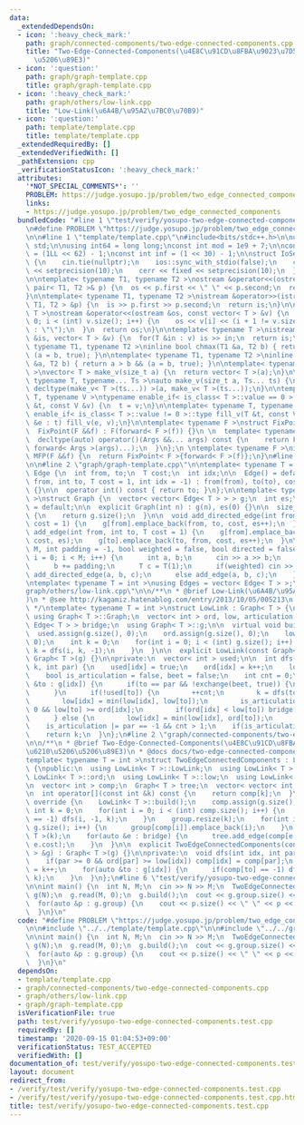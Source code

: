 ```yaml
---
data:
  _extendedDependsOn:
  - icon: ':heavy_check_mark:'
    path: graph/connected-components/two-edge-connected-components.cpp
    title: "Two-Edge-Connected-Components(\u4E8C\u91CD\u8FBA\u9023\u7D50\u6210\u5206\
      \u5206\u89E3)"
  - icon: ':question:'
    path: graph/graph-template.cpp
    title: graph/graph-template.cpp
  - icon: ':heavy_check_mark:'
    path: graph/others/low-link.cpp
    title: "Low-Link(\u6A4B/\u95A2\u7BC0\u70B9)"
  - icon: ':question:'
    path: template/template.cpp
    title: template/template.cpp
  _extendedRequiredBy: []
  _extendedVerifiedWith: []
  _pathExtension: cpp
  _verificationStatusIcon: ':heavy_check_mark:'
  attributes:
    '*NOT_SPECIAL_COMMENTS*': ''
    PROBLEM: https://judge.yosupo.jp/problem/two_edge_connected_components
    links:
    - https://judge.yosupo.jp/problem/two_edge_connected_components
  bundledCode: "#line 1 \"test/verify/yosupo-two-edge-connected-components.test.cpp\"\
    \n#define PROBLEM \"https://judge.yosupo.jp/problem/two_edge_connected_components\"\
    \n\n#line 1 \"template/template.cpp\"\n#include<bits/stdc++.h>\n\nusing namespace\
    \ std;\n\nusing int64 = long long;\nconst int mod = 1e9 + 7;\n\nconst int64 infll\
    \ = (1LL << 62) - 1;\nconst int inf = (1 << 30) - 1;\n\nstruct IoSetup {\n  IoSetup()\
    \ {\n    cin.tie(nullptr);\n    ios::sync_with_stdio(false);\n    cout << fixed\
    \ << setprecision(10);\n    cerr << fixed << setprecision(10);\n  }\n} iosetup;\n\
    \n\ntemplate< typename T1, typename T2 >\nostream &operator<<(ostream &os, const\
    \ pair< T1, T2 >& p) {\n  os << p.first << \" \" << p.second;\n  return os;\n\
    }\n\ntemplate< typename T1, typename T2 >\nistream &operator>>(istream &is, pair<\
    \ T1, T2 > &p) {\n  is >> p.first >> p.second;\n  return is;\n}\n\ntemplate< typename\
    \ T >\nostream &operator<<(ostream &os, const vector< T > &v) {\n  for(int i =\
    \ 0; i < (int) v.size(); i++) {\n    os << v[i] << (i + 1 != v.size() ? \" \"\
    \ : \"\");\n  }\n  return os;\n}\n\ntemplate< typename T >\nistream &operator>>(istream\
    \ &is, vector< T > &v) {\n  for(T &in : v) is >> in;\n  return is;\n}\n\ntemplate<\
    \ typename T1, typename T2 >\ninline bool chmax(T1 &a, T2 b) { return a < b &&\
    \ (a = b, true); }\n\ntemplate< typename T1, typename T2 >\ninline bool chmin(T1\
    \ &a, T2 b) { return a > b && (a = b, true); }\n\ntemplate< typename T = int64\
    \ >\nvector< T > make_v(size_t a) {\n  return vector< T >(a);\n}\n\ntemplate<\
    \ typename T, typename... Ts >\nauto make_v(size_t a, Ts... ts) {\n  return vector<\
    \ decltype(make_v< T >(ts...)) >(a, make_v< T >(ts...));\n}\n\ntemplate< typename\
    \ T, typename V >\ntypename enable_if< is_class< T >::value == 0 >::type fill_v(T\
    \ &t, const V &v) {\n  t = v;\n}\n\ntemplate< typename T, typename V >\ntypename\
    \ enable_if< is_class< T >::value != 0 >::type fill_v(T &t, const V &v) {\n  for(auto\
    \ &e : t) fill_v(e, v);\n}\n\ntemplate< typename F >\nstruct FixPoint : F {\n\
    \  FixPoint(F &&f) : F(forward< F >(f)) {}\n \n  template< typename... Args >\n\
    \  decltype(auto) operator()(Args &&... args) const {\n    return F::operator()(*this,\
    \ forward< Args >(args)...);\n  }\n};\n \ntemplate< typename F >\ninline decltype(auto)\
    \ MFP(F &&f) {\n  return FixPoint< F >{forward< F >(f)};\n}\n#line 4 \"test/verify/yosupo-two-edge-connected-components.test.cpp\"\
    \n\n#line 2 \"graph/graph-template.cpp\"\n\ntemplate< typename T = int >\nstruct\
    \ Edge {\n  int from, to;\n  T cost;\n  int idx;\n\n  Edge() = default;\n\n  Edge(int\
    \ from, int to, T cost = 1, int idx = -1) : from(from), to(to), cost(cost), idx(idx)\
    \ {}\n\n  operator int() const { return to; }\n};\n\ntemplate< typename T = int\
    \ >\nstruct Graph {\n  vector< vector< Edge< T > > > g;\n  int es;\n\n  Graph()\
    \ = default;\n\n  explicit Graph(int n) : g(n), es(0) {}\n\n  size_t size() const\
    \ {\n    return g.size();\n  }\n\n  void add_directed_edge(int from, int to, T\
    \ cost = 1) {\n    g[from].emplace_back(from, to, cost, es++);\n  }\n\n  void\
    \ add_edge(int from, int to, T cost = 1) {\n    g[from].emplace_back(from, to,\
    \ cost, es);\n    g[to].emplace_back(to, from, cost, es++);\n  }\n\n  void read(int\
    \ M, int padding = -1, bool weighted = false, bool directed = false) {\n    for(int\
    \ i = 0; i < M; i++) {\n      int a, b;\n      cin >> a >> b;\n      a += padding;\n\
    \      b += padding;\n      T c = T(1);\n      if(weighted) cin >> c;\n      if(directed)\
    \ add_directed_edge(a, b, c);\n      else add_edge(a, b, c);\n    }\n  }\n};\n\
    \ntemplate< typename T = int >\nusing Edges = vector< Edge< T > >;\n#line 2 \"\
    graph/others/low-link.cpp\"\n\n/**\n * @brief Low-Link(\u6A4B/\u95A2\u7BC0\u70B9\
    )\n * @see http://kagamiz.hatenablog.com/entry/2013/10/05/005213\n * @docs docs/low-link.md\n\
    \ */\ntemplate< typename T = int >\nstruct LowLink : Graph< T > {\npublic:\n \
    \ using Graph< T >::Graph;\n  vector< int > ord, low, articulation;\n  vector<\
    \ Edge< T > > bridge;\n  using Graph< T >::g;\n\n  virtual void build() {\n  \
    \  used.assign(g.size(), 0);\n    ord.assign(g.size(), 0);\n    low.assign(g.size(),\
    \ 0);\n    int k = 0;\n    for(int i = 0; i < (int) g.size(); i++) {\n      if(!used[i])\
    \ k = dfs(i, k, -1);\n    }\n  }\n\n  explicit LowLink(const Graph< T > &g) :\
    \ Graph< T >(g) {}\n\nprivate:\n  vector< int > used;\n\n  int dfs(int idx, int\
    \ k, int par) {\n    used[idx] = true;\n    ord[idx] = k++;\n    low[idx] = ord[idx];\n\
    \    bool is_articulation = false, beet = false;\n    int cnt = 0;\n    for(auto\
    \ &to : g[idx]) {\n      if(to == par && !exchange(beet, true)) {\n        continue;\n\
    \      }\n      if(!used[to]) {\n        ++cnt;\n        k = dfs(to, k, idx);\n\
    \        low[idx] = min(low[idx], low[to]);\n        is_articulation |= par >=\
    \ 0 && low[to] >= ord[idx];\n        if(ord[idx] < low[to]) bridge.emplace_back(to);\n\
    \      } else {\n        low[idx] = min(low[idx], ord[to]);\n      }\n    }\n\
    \    is_articulation |= par == -1 && cnt > 1;\n    if(is_articulation) articulation.push_back(idx);\n\
    \    return k;\n  }\n};\n#line 2 \"graph/connected-components/two-edge-connected-components.cpp\"\
    \n\n/**\n * @brief Two-Edge-Connected-Components(\u4E8C\u91CD\u8FBA\u9023\u7D50\
    \u6210\u5206\u5206\u89E3)\n * @docs docs/two-edge-connected-components.md\n */\n\
    template< typename T = int >\nstruct TwoEdgeConnectedComponents : LowLink< T >\
    \ {\npublic:\n  using LowLink< T >::LowLink;\n  using LowLink< T >::g;\n  using\
    \ LowLink< T >::ord;\n  using LowLink< T >::low;\n  using LowLink< T >::bridge;\n\
    \n  vector< int > comp;\n  Graph< T > tree;\n  vector< vector< int > > group;\n\
    \n  int operator[](const int &k) const {\n    return comp[k];\n  }\n\n  void build()\
    \ override {\n    LowLink< T >::build();\n    comp.assign(g.size(), -1);\n   \
    \ int k = 0;\n    for(int i = 0; i < (int) comp.size(); i++) {\n      if(comp[i]\
    \ == -1) dfs(i, -1, k);\n    }\n    group.resize(k);\n    for(int i = 0; i < (int)\
    \ g.size(); i++) {\n      group[comp[i]].emplace_back(i);\n    }\n    tree = Graph<\
    \ T >(k);\n    for(auto &e : bridge) {\n      tree.add_edge(comp[e.from], comp[e.to],\
    \ e.cost);\n    }\n  }\n\n  explicit TwoEdgeConnectedComponents(const Graph< T\
    \ > &g) : Graph< T >(g) {}\n\nprivate:\n  void dfs(int idx, int par, int &k) {\n\
    \    if(par >= 0 && ord[par] >= low[idx]) comp[idx] = comp[par];\n    else comp[idx]\
    \ = k++;\n    for(auto &to : g[idx]) {\n      if(comp[to] == -1) dfs(to, idx,\
    \ k);\n    }\n  }\n};\n#line 6 \"test/verify/yosupo-two-edge-connected-components.test.cpp\"\
    \n\nint main() {\n  int N, M;\n  cin >> N >> M;\n  TwoEdgeConnectedComponents<>\
    \ g(N);\n  g.read(M, 0);\n  g.build();\n  cout << g.group.size() << \"\\n\";\n\
    \  for(auto &p : g.group) {\n    cout << p.size() << \" \" << p << \"\\n\";\n\
    \  }\n}\n"
  code: "#define PROBLEM \"https://judge.yosupo.jp/problem/two_edge_connected_components\"\
    \n\n#include \"../../template/template.cpp\"\n\n#include \"../../graph/connected-components/two-edge-connected-components.cpp\"\
    \n\nint main() {\n  int N, M;\n  cin >> N >> M;\n  TwoEdgeConnectedComponents<>\
    \ g(N);\n  g.read(M, 0);\n  g.build();\n  cout << g.group.size() << \"\\n\";\n\
    \  for(auto &p : g.group) {\n    cout << p.size() << \" \" << p << \"\\n\";\n\
    \  }\n}\n"
  dependsOn:
  - template/template.cpp
  - graph/connected-components/two-edge-connected-components.cpp
  - graph/others/low-link.cpp
  - graph/graph-template.cpp
  isVerificationFile: true
  path: test/verify/yosupo-two-edge-connected-components.test.cpp
  requiredBy: []
  timestamp: '2020-09-15 01:04:53+09:00'
  verificationStatus: TEST_ACCEPTED
  verifiedWith: []
documentation_of: test/verify/yosupo-two-edge-connected-components.test.cpp
layout: document
redirect_from:
- /verify/test/verify/yosupo-two-edge-connected-components.test.cpp
- /verify/test/verify/yosupo-two-edge-connected-components.test.cpp.html
title: test/verify/yosupo-two-edge-connected-components.test.cpp
---
```

